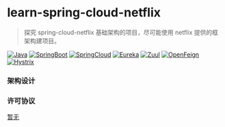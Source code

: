 # learn-spring-cloud-netflix

> 探究 spring-cloud-netflix 基础架构的项目，尽可能使用 netflix 提供的框架构建项目。

[![Java](https://img.shields.io/badge/java-8-ae7118.svg?style=flat-square)](https://www.oracle.com/cn/java/technologies)
[![SpringBoot](https://img.shields.io/badge/springboot-2.3.12.RELEASE-6cb52d.svg?style=flat-square)]()
[![SpringCloud](https://img.shields.io/badge/springcloud-2.2.9.RELEASE-6cb52d.svg?style=flat-square)]()
[![Eureka](https://img.shields.io/badge/eureka-1.10.14-f0853b.svg?style=flat-square)](https://github.com/Netflix/eureka)
[![Zuul](https://img.shields.io/badge/zuul-1.3.1-ed1c24.svg?style=flat-square)](https://github.com/Netflix/zuul)
[![OpenFeign](https://img.shields.io/badge/openfeign-10.12-0095ff.svg?style=flat-square)](https://github.com/spring-cloud/spring-cloud-openfeign)
[![Hystrix](https://img.shields.io/badge/hystrix-1.5.18-000000.svg?style=flat-square)](https://github.com/Netflix/Hystrix)

### 架构设计

### 许可协议

[暂无]()
